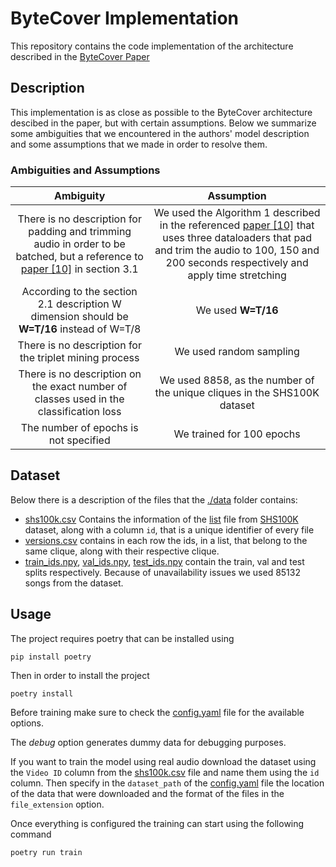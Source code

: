 # ByteCover Implementation

This repository contains the code implementation of the architecture described in the [ByteCover Paper](https://arxiv.org/pdf/2010.14022v2.pdf)

## Description
This implementation is as close as possible to the ByteCover architecture descibed in the paper, but with certain assumptions. Below we summarize some ambiguities that we encountered in the authors' model description and some assumptions that we made in order to resolve them.

### Ambiguities and Assumptions
| Ambiguity | Assumption |
| :-------: | :--------: |
| There is no description for padding and trimming audio in order to be batched, but a reference to [paper [10]](https://arxiv.org/pdf/1911.00334.pdf) in section 3.1 | We used the Algorithm 1 described in the referenced [paper [10]](https://arxiv.org/pdf/1911.00334.pdf) that uses three dataloaders that pad and trim the audio to 100, 150 and 200 seconds respectively and apply time stretching |
| According to the section 2.1 description W dimension should be **W=T/16** instead of W=T/8 | We used **W=T/16** |
| There is no description for the triplet mining process | We used random sampling |
| There is no description on the exact number of classes used in the classification loss | We used 8858, as the number of the unique cliques in the SHS100K dataset
| The number of epochs is not specified | We trained for 100 epochs |

## Dataset
Below there is a description of the files that the [./data](./data/) folder contains:
* [shs100k.csv](./data/interim/shs100k.csv) Contains the information of the [list](https://github.com/NovaFrost/SHS100K/blob/master/list) file from [SHS100K](https://github.com/NovaFrost/SHS100K) dataset, along with a column `id`, that is a unique identifier of every file
* [versions.csv](./data/interim/versions.csv) contains in each row the ids, in a list, that belong to the same clique, along with their respective clique.
* [train_ids.npy](./data/splits/train_ids.npy), [val_ids.npy](./data/splits/val_ids.npy), [test_ids.npy](./data/splits/test_ids.npy) contain the train, val and test splits respectively. Because of unavailability issues we used 85132 songs from the dataset.

## Usage
The project requires poetry that can be installed using
```
pip install poetry
```
Then in order to install the project
```
poetry install
```
Before training make sure to check the [config.yaml](./config/config.yaml) file for the available options.

The *debug* option generates dummy data for debugging purposes.

If you want to train the model using real audio download the dataset using the `Video ID` column from the [shs100k.csv](./data/interim/shs100k.csv) file and name them using the `id` column. Then specify in the `dataset_path` of the [config.yaml](./config/config.yaml) file the location of the data that were downloaded and the format of the files in the `file_extension` option.

Once everything is configured the training can start using the following command
```
poetry run train
```
